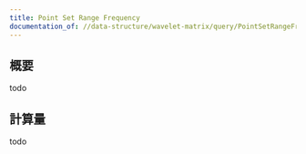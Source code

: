 ```yaml
---
title: Point Set Range Frequency
documentation_of: //data-structure/wavelet-matrix/query/PointSetRangeFreq.hpp
---
```


## 概要

todo

## 計算量
todo